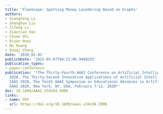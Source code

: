 ```yaml
---
title: 'FlowScope: Spotting Money Laundering Based on Graphs'
authors:
- Xiangfeng Li
- Shenghua Liu
- Zifeng Li
- Xiaotian Han
- Chuan Shi
- Bryan Hooi
- He Huang
- Xueqi Cheng
date: '2020-01-01'
publishDate: '2025-05-07T04:22:06.940829Z'
publication_types:
- paper-conference
publication: '*The Thirty-Fourth AAAI Conference on Artificial Intelligence, AAAI
  2020, The Thirty-Second Innovative Applications of Artificial Intelligence Conference,
  IAAI 2020, The Tenth AAAI Symposium on Educational Advances in Artificial Intelligence,
  EAAI 2020, New York, NY, USA, February 7-12, 2020*'
doi: 10.1609/AAAI.V34I04.5906
links:
- name: PDF
  url: https://doi.org/10.1609/aaai.v34i04.5906
---
```

